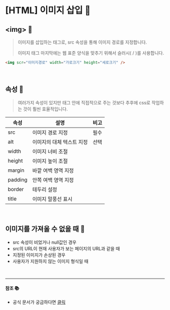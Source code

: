 # [HTML] 이미지 삽입 📝

## **\<img> 💭**

> 이미지를 삽입하는 태그로, src 속성을 통해 이미지 경로를 지정합니다.
>
> 이미지 태그 마지막에는 웹 표준 양식을 맞추기 위해서 슬러시( / )를 사용합니다.

```html
<img scr="이미지경로" width="가로크기" height="세로크기" />
```

<br />

## **속성 💭**

> 여러가지 속성이 있지만 태그 안에 직접적으로 주는 것보다 추후에 css로 작업하는 것이 훨씬 효율적입니다.

| 속성    | 설명                      | 비고 |
| ------- | ------------------------- | ---- |
| src     | 이미지 경로 지정          | 필수 |
| alt     | 이미지의 대체 텍스트 지정 | 선택 |
| width   | 이미지 너비 조절          |      |
| height  | 이미지 높이 조절          |      |
| margin  | 바깥 여백 영역 지정       |      |
| padding | 안쪽 여백 영역 지정       |      |
| border  | 테두리 설정               |      |
| title   | 이미지 말풍선 표시        |      |

<br />

## **이미지를 가져올 수 없을 때 💭**

- src 속성이 비었거나 null값인 경우
- src의 URL이 현재 사용자가 보는 페이지의 URL과 같을 때
- 지정된 이미지가 손상된 경우
- 사용자가 지원하지 않는 이미지 형식일 때

<br />

---

#### 참조 📚

- 공식 문서가 궁금하다면 [클릭](https://developer.mozilla.org/ko/docs/Web/HTML/Element/img#attr-crossorigin)

